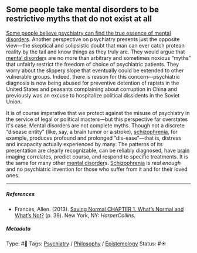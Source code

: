 ## Some people take mental disorders to be restrictive myths that do not exist at all

[Some people believe psychiatry can find the true essence of mental disorders](Some%20people%20believe%20psychiatry%20can%20find%20the%20true%20essence%20of%20mental%20disorders.md). Another perspective on psychiatry presents just the opposite view—the skeptical and solipsistic doubt that man can ever catch protean reality by the tail and know things as they truly are. They would argue that [mental disorder]()s are no more than arbitrary and sometimes noxious “myths” that unfairly restrict the freedom of choice of psychiatric patients. They worry about the slippery slope that eventually could be extended to other vulnerable groups. Indeed, there is reason for this concern—psychiatric diagnosis is now being abused for preventive detention of rapists in the United States and peasants complaining about corruption in China and previously was an excuse to hospitalize political dissidents in the Soviet Union.

It is of course imperative that we protect against the misuse of psychiatry in the service of legal or political masters—but this perspective far overstates it's case. Mental disorders are not complete myths. Though not a discrete “disease entity” (like, say, a brain tumor or a stroke), [schizophrenia](), for example, produces profound and prolonged “dis-ease”—that is, distress and incapacity actually experienced by many. The patterns of its presentation are clearly recognizable, can be reliably diagnosed, have [brain](Brain.md) imaging correlates, predict course, and respond to specific treatments. It is the same for many other [mental disorder]()s. [Schizophrenia]() is *real enough* and no psychiatric invention for those who suffer from it and for their loved ones.

---

##### References

* Frances, Allen. (2013). [Saving Normal CHAPTER 1. What’s Normal and What’s Not?](Saving%20Normal%20CHAPTER%201.%20What%E2%80%99s%20Normal%20and%20What%E2%80%99s%20Not%3F.md) (p. 39). New York, NY: *HarperCollins*.

##### Metadata

Type: #🔴 
Tags: [Psychiatry](Psychiatry.md) / [Philosophy](Philosophy.md) / [Epistemology](Epistemology.md) 
Status: #☀️ 
